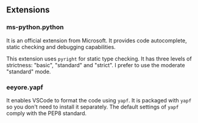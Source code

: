 ## Extensions

### ms-python.python

It is an official extension from Microsoft. It provides code autocomplete, static checking and debugging capabilities.

This extension uses `pyright` for static type checking. It has three levels of strictness: "basic", "standard" and "strict". I prefer to use the moderate "standard" mode.

### eeyore.yapf

It enables VSCode to format the code using `yapf`. It is packaged with `yapf` so you don't need to install it separately. The default settings of `yapf` comply with the PEP8 standard.
